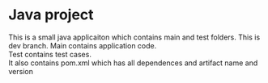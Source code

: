 # Java project

This is a small java applicaiton which contains main and test folders.
This is dev branch.
Main contains application code.  
Test contains test cases.  
It also contains pom.xml which has all dependences and artifact name and version

